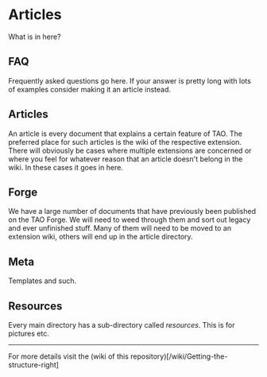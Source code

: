 # Articles
What is in here?

## FAQ
Frequently asked questions go here. If your answer is pretty long with lots of examples consider making it an article instead.

## Articles
An article is every document that explains a certain feature of TAO. The preferred place for such articles is the wiki of the respective extension. There will obviously be cases where multiple extensions are concerned or where you feel for whatever reason that an article doesn't belong in the wiki. In these cases it goes in here.

## Forge
We have a large number of documents that have previously been published on the TAO Forge. We will need to weed through them and sort out legacy and ever unfinished stuff. Many of them will need to be moved to an extension wiki, others will end up in the article directory.

## Meta
Templates and such.

## Resources
Every main directory has a sub-directory called _resources_. This is for pictures etc.

---

For more details visit the (wiki of this repository)[/wiki/Getting-the-structure-right]
